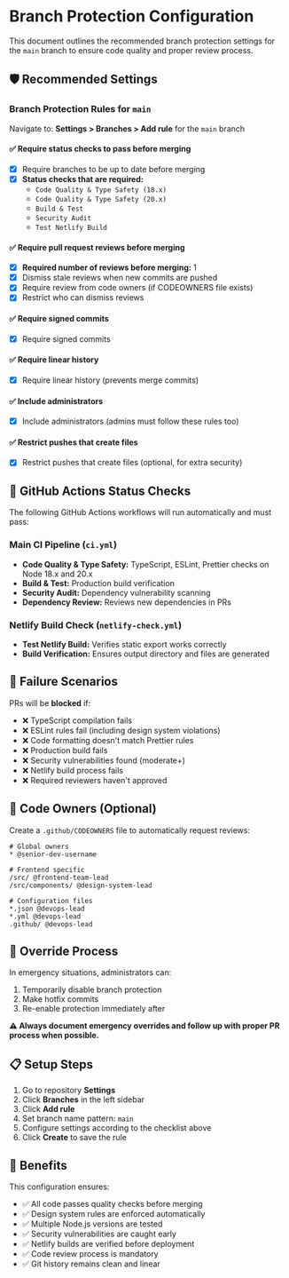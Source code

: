 # Branch Protection Configuration

This document outlines the recommended branch protection settings for the `main`
branch to ensure code quality and proper review process.

## 🛡️ Recommended Settings

### Branch Protection Rules for `main`

Navigate to: **Settings > Branches > Add rule** for the `main` branch

#### ✅ Require status checks to pass before merging

- [x] Require branches to be up to date before merging
- [x] **Status checks that are required:**
  - `Code Quality & Type Safety (18.x)`
  - `Code Quality & Type Safety (20.x)`
  - `Build & Test`
  - `Security Audit`
  - `Test Netlify Build`

#### ✅ Require pull request reviews before merging

- [x] **Required number of reviews before merging:** 1
- [x] Dismiss stale reviews when new commits are pushed
- [x] Require review from code owners (if CODEOWNERS file exists)
- [x] Restrict who can dismiss reviews

#### ✅ Require signed commits

- [x] Require signed commits

#### ✅ Require linear history

- [x] Require linear history (prevents merge commits)

#### ✅ Include administrators

- [x] Include administrators (admins must follow these rules too)

#### ✅ Restrict pushes that create files

- [x] Restrict pushes that create files (optional, for extra security)

## 🔧 GitHub Actions Status Checks

The following GitHub Actions workflows will run automatically and must pass:

### Main CI Pipeline (`ci.yml`)

- **Code Quality & Type Safety:** TypeScript, ESLint, Prettier checks on Node
  18.x and 20.x
- **Build & Test:** Production build verification
- **Security Audit:** Dependency vulnerability scanning
- **Dependency Review:** Reviews new dependencies in PRs

### Netlify Build Check (`netlify-check.yml`)

- **Test Netlify Build:** Verifies static export works correctly
- **Build Verification:** Ensures output directory and files are generated

## 🚨 Failure Scenarios

PRs will be **blocked** if:

- ❌ TypeScript compilation fails
- ❌ ESLint rules fail (including design system violations)
- ❌ Code formatting doesn't match Prettier rules
- ❌ Production build fails
- ❌ Security vulnerabilities found (moderate+)
- ❌ Netlify build process fails
- ❌ Required reviewers haven't approved

## 👥 Code Owners (Optional)

Create a `.github/CODEOWNERS` file to automatically request reviews:

```
# Global owners
* @senior-dev-username

# Frontend specific
/src/ @frontend-team-lead
/src/components/ @design-system-lead

# Configuration files
*.json @devops-lead
*.yml @devops-lead
.github/ @devops-lead
```

## 🔄 Override Process

In emergency situations, administrators can:

1. Temporarily disable branch protection
2. Make hotfix commits
3. Re-enable protection immediately after

**⚠️ Always document emergency overrides and follow up with proper PR process
when possible.**

## 📋 Setup Steps

1. Go to repository **Settings**
2. Click **Branches** in the left sidebar
3. Click **Add rule**
4. Set branch name pattern: `main`
5. Configure settings according to the checklist above
6. Click **Create** to save the rule

## 🎯 Benefits

This configuration ensures:

- ✅ All code passes quality checks before merging
- ✅ Design system rules are enforced automatically
- ✅ Multiple Node.js versions are tested
- ✅ Security vulnerabilities are caught early
- ✅ Netlify builds are verified before deployment
- ✅ Code review process is mandatory
- ✅ Git history remains clean and linear
